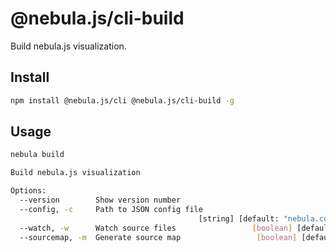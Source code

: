 # @nebula.js/cli-build

Build nebula.js visualization.

## Install

```sh
npm install @nebula.js/cli @nebula.js/cli-build -g
```

## Usage

```sh
nebula build

Build nebula.js visualization

Options:
  --version        Show version number                                 [boolean]
  --config, -c     Path to JSON config file
                                          [string] [default: "nebula.config.js"]
  --watch, -w      Watch source files                 [boolean] [default: false]
  --sourcemap, -m  Generate source map                 [boolean] [default: true]
```
